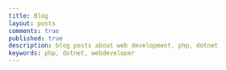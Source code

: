 ```yaml
---
title: Blog
layout: posts
comments: true
published: true
description: blog posts about web development, php, dotnet
keywords: php, dotnet, webdeveloper
---
```

